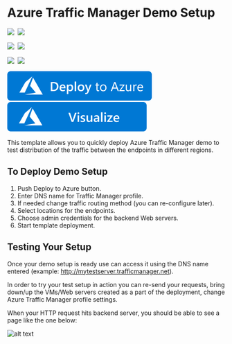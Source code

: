 # Azure Traffic Manager Demo Setup

<IMG SRC="https://azurequickstartsservice.blob.core.windows.net/badges/traffic-manager-demo-setup/PublicLastTestDate.svg" />&nbsp;
<IMG SRC="https://azurequickstartsservice.blob.core.windows.net/badges/traffic-manager-demo-setup/PublicDeployment.svg" />&nbsp;

<IMG SRC="https://azurequickstartsservice.blob.core.windows.net/badges/traffic-manager-demo-setup/FairfaxLastTestDate.svg" />&nbsp;
<IMG SRC="https://azurequickstartsservice.blob.core.windows.net/badges/traffic-manager-demo-setup/FairfaxDeployment.svg" />&nbsp;

<IMG SRC="https://azurequickstartsservice.blob.core.windows.net/badges/traffic-manager-demo-setup/BestPracticeResult.svg" />&nbsp;
<IMG SRC="https://azurequickstartsservice.blob.core.windows.net/badges/traffic-manager-demo-setup/CredScanResult.svg" />&nbsp;

<a href="https://portal.azure.com/#create/Microsoft.Template/uri/https%3A%2F%2Fraw.githubusercontent.com%2FAzure%2Fazure-quickstart-templates%2Fmaster%2Ftraffic-manager-demo-setup%2Fazuredeploy.json" target="_blank">
    <img src="https://raw.githubusercontent.com/Azure/azure-quickstart-templates/master/1-CONTRIBUTION-GUIDE/images/deploytoazure.svg?sanitize=true"/>
</a>
<a href="http://armviz.io/#/?load=https%3A%2F%2Fraw.githubusercontent.com%2FAzure%2Fazure-quickstart-templates%2Fmaster%2Ftraffic-manager-demo-setup%2Fazuredeploy.json" target="_blank">
    <img src="https://raw.githubusercontent.com/Azure/azure-quickstart-templates/master/1-CONTRIBUTION-GUIDE/images/visualizebutton.svg?sanitize=true"/>
</a>

This template allows you to quickly deploy Azure Traffic Manager demo to test distribution of the traffic between the endpoints in different regions.

## To Deploy Demo Setup

1. Push Deploy to Azure button.
2. Enter DNS name for Traffic Manager profile.
3. If needed change traffic routing method (you can re-configure later).
4. Select locations for the endpoints.
5. Choose admin credentials for the backend Web servers.
6. Start template deployment.

## Testing Your Setup

Once your demo setup is ready use can access it using the DNS name entered (example: http://mytestserver.trafficmanager.net).

In order to try your test setup in action you can re-send your requests, bring down/up the VMs/Web servers created as a part of the deployment, change Azure Traffic Manager profile settings.

When your HTTP request hits backend server, you should be able to see a page like the one below:

![alt text](images/serverhit.png "Backend server response")

